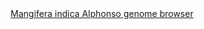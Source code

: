 <div id="Mangifera_indica_Alphonso_genome_browser" align="center">
  <a href="https://ink-blot.github.io/?sessionURL=blob:zZVpb6M4HMa_ysqvdiVCTIAAeZezOZqLNpMmo1HkgAEnBhNsIEnV775uppnRaqttu9qjkoWwecz_eH6GR1DgjBOWgAaoqZqpmkABPGLlHYpTiicoxhw0AkQ5VkCGA5zhxMOg8QgCxAVauLdyYyREyhvVqo.CSogTFhOPq1xXUVrhLBcRltJKTUUxOrMElVz1WCzFAlURTSOWcFZFnoc5r8BqipNwUyJ5uT7bXF6JN3FOBblE3cgkZGK.GiCZLUl8fHwjkfdEDq2.vh_X0rV5nCd2V1uI1ekOsd62df7iLXfT8vbQdv3Zw2h4E3ByX.COQZ1mROpwEPcnYZ6l1eBUkP056lItWmfTca_WXLBVt4D3i3Dc6S2EebPq07Is.dRd77t6nUUw_4ILfX5wumtys5cFEfCkAMq8XLYdeFGmWQ1TgbahGKZTeb4zFcd0ZNkZI6Dx9ZsCRIa8vVR_fQTilEpvAMeH_GKTAljm4ww0Kg6EluY4NdOwDOg42pPyCPKM_sPmxSiRbpAN9onY.EyonGVC.hQGga6GZ5lPQOjFOxn4bfEncjaFI4SGbjmBO36E9f6hHMyheSjD7l0num.7sX2b4NEuqO9i3t01vWDm4XCJ_el61rdQX6hiS2RF7y49YFmMhJQ.L8n5i7MoSZhA4vm8KiDCJIykxoIK8Bhl0meQhdtfofKLHJoJf5OignCyJZSI01KGZCVo6DWzbmg_0ND_HRR.nN4717VrtubY.kbbSPuF_IT4G56kXJXVqIUX_ImMD._9RKDs9v45pnSOtHzqCBsFN2w5HbbWvfi2zax9rjv6yOj1Z.7D3G7j45owqtstt.kxH65sFv4RlI938cqNXPmJTYEyghLxKg6a5Vi1vwDoBRPjf8Hk2Vj6t0F5bfcnQkXk.NzhZTIldUNMwoGJhr3JQ.cEa9lyXPad9uiAZnrRhLtzTw9QLz4Pylbb6NQNuOjQ6eFDqLzayY_Dohmwbr1Ni_kf0qJuUfwOLF5kn8j_6HZNJsvhiTnIvZ_seFEjqD1orsJ8cp6T3u7YFnFEH1qDKR8PjvpwoIWw8Kjf1.U4mUtZ0Vv.X3tzNfr79PozoSRMYnyx.sW3.tO3p98B">Mangifera indica Alphonso genome browser</a>
</div>
